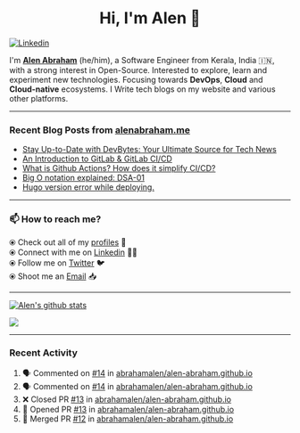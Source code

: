 <!-- markdownlint-disable-next-line -->
<h1 align="center">Hi, I'm Alen 👋</h1>

[![Linkedin](https://img.shields.io/badge/-Alen%20Abraham-blue?style=flat-square&logo=Linkedin&logoColor=white&link=https://www.linkedin.com/in/alenabraham/)](https://www.linkedin.com/in/alenabraham/)  

I'm **[Alen Abraham](https://alenabraham.me)** (he/him), a Software Engineer from Kerala, India 🇮🇳, with a strong interest in Open-Source. Interested to explore, learn and experiment new technologies. Focusing towards **DevOps**, **Cloud** and **Cloud-native** ecosystems. 
I Write tech blogs on my website and various other platforms.

---

### Recent Blog Posts from [alenabraham.me](https://alenabraham.me)
<!-- BLOG-POST-LIST:START -->
- [Stay Up-to-Date with DevBytes: Your Ultimate Source for Tech News](https://alenabraham.hashnode.dev/stay-up-to-date-with-devbytes-your-ultimate-source-for-tech-news)
- [An Introduction to GitLab &amp; GitLab CI/CD](https://alenabraham.hashnode.dev/an-introduction-to-gitlab-and-gitlab-cicd)
- [What is Github Actions? How does it simplify CI/CD?](https://alenabraham.hashnode.dev/what-is-github-actions-how-does-it-simplify-cicd)
- [Big O notation explained: DSA-01](https://alenabraham.hashnode.dev/big-o-notation-explained-dsa-01)
- [Hugo version error while deploying.](https://alenabraham.hashnode.dev/hugo-version-error-while-deploying)
<!-- BLOG-POST-LIST:END -->
---

### :mailbox: How to reach me?

⦿ Check out all of my [profiles](https://bio.link/alenabraham) :large_blue_circle:  
⦿ Connect with me on [Linkedin](https://www.linkedin.com/in/alenabraham) :man_technologist:  
⦿ Follow me on [Twitter](https://twitter.com/op__trojan) :bird:  
⦿ Shoot me an [Email](mailto:alenabraham@hotmail.com) :inbox_tray:  

---

[![Alen's github stats](https://github-readme-stats.vercel.app/api?username=abrahamalen&theme=dark)](https://github.com/abrahamalen)  

![](https://github-profile-summary-cards.vercel.app/api/cards/profile-details?username=abrahamalen&theme=github_dark) 

---

### Recent Activity
<!--START_SECTION:activity-->  
1. 🗣 Commented on [#14](https://github.com/abrahamalen/alen-abraham.github.io/pull/14#issuecomment-1739435989) in [abrahamalen/alen-abraham.github.io](https://github.com/abrahamalen/alen-abraham.github.io)
2. 🗣 Commented on [#14](https://github.com/abrahamalen/alen-abraham.github.io/pull/14#issuecomment-1739426953) in [abrahamalen/alen-abraham.github.io](https://github.com/abrahamalen/alen-abraham.github.io)
3. ❌ Closed PR [#13](https://github.com/abrahamalen/alen-abraham.github.io/pull/13) in [abrahamalen/alen-abraham.github.io](https://github.com/abrahamalen/alen-abraham.github.io)
4. 💪 Opened PR [#13](https://github.com/abrahamalen/alen-abraham.github.io/pull/13) in [abrahamalen/alen-abraham.github.io](https://github.com/abrahamalen/alen-abraham.github.io)
5. 🎉 Merged PR [#12](https://github.com/abrahamalen/alen-abraham.github.io/pull/12) in [abrahamalen/alen-abraham.github.io](https://github.com/abrahamalen/alen-abraham.github.io)
<!--END_SECTION:activity-->

<!--
**Alenabraham07/Alenabraham07** is a ✨ _special_ ✨ repository because its `README.md` (this file) appears on your GitHub profile.

Here are some ideas to get you started:

- 🔭 I’m currently working on ...
- 🌱 I’m currently learning ...
- 👯 I’m looking to collaborate on ...
- 🤔 I’m looking for help with ...
- 💬 Ask me about ...
- 📫 How to reach me: ...
- 😄 Pronouns: ...
- ⚡ Fun fact: ...
-->
